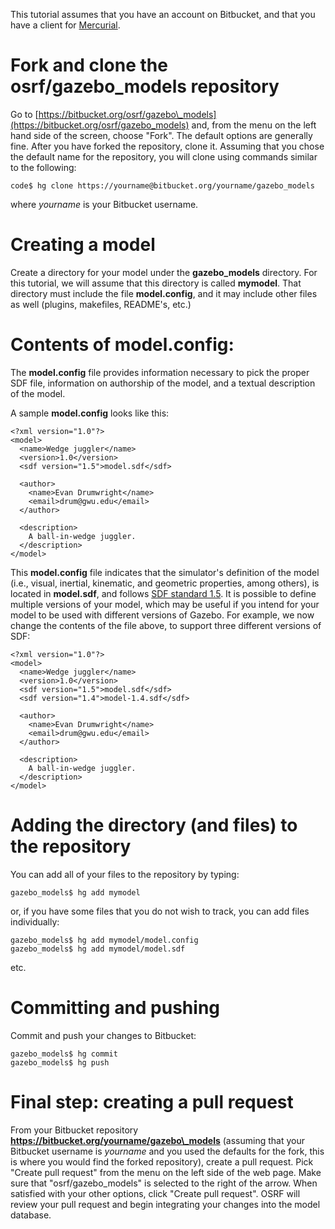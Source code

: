 
This tutorial assumes that you have an account on Bitbucket, and that you have a client for [Mercurial](http://mercurial.selenic.com).

# Fork and clone the osrf/gazebo\_models repository
Go to [https://bitbucket.org/osrf/gazebo\_models](https://bitbucket.org/osrf/gazebo_models) and, from the menu on the left hand side of the screen, choose "Fork". The default options are generally fine. After you have forked the repository, clone it. Assuming that you chose the default name for the repository, you will clone using commands similar to the following: 

    code$ hg clone https://yourname@bitbucket.org/yourname/gazebo_models

where _yourname_ is your Bitbucket username.

# Creating a model
Create a directory for your model under the **gazebo\_models** directory. For this tutorial, we will assume that this directory is called **mymodel**. That directory must include the file **model.config**, and it may include other files as well (plugins, makefiles, README's, etc.)

# Contents of **model.config**:
The **model.config** file provides information necessary to pick the proper SDF file, information on authorship of the model, and a textual description of the model. 

A sample **model.config** looks like this:

    <?xml version="1.0"?>
    <model>
      <name>Wedge juggler</name>
      <version>1.0</version>
      <sdf version="1.5">model.sdf</sdf>

      <author>
        <name>Evan Drumwright</name>
        <email>drum@gwu.edu</email>
      </author>

      <description>
        A ball-in-wedge juggler. 
      </description>
    </model>

This **model.config** file indicates that the simulator's definition of the model (i.e., visual, inertial, kinematic, and geometric properties, among others), is located in **model.sdf**, and follows [SDF standard 1.5](http://sdformat.org/spec). It is possible to define multiple versions of your model, which may be useful if you intend for your model to be used with different versions of Gazebo. For example, we now change the contents of the file above, to support three different versions of SDF:

    <?xml version="1.0"?>
    <model>
      <name>Wedge juggler</name>
      <version>1.0</version>
      <sdf version="1.5">model.sdf</sdf>
      <sdf version="1.4">model-1.4.sdf</sdf>

      <author>
        <name>Evan Drumwright</name>
        <email>drum@gwu.edu</email>
      </author>

      <description>
        A ball-in-wedge juggler. 
      </description>
    </model>


# Adding the directory (and files) to the repository
You can add all of your files to the repository by typing:
   
    gazebo_models$ hg add mymodel
    
or, if you have some files that you do not wish to track, you can add files individually:

    gazebo_models$ hg add mymodel/model.config
    gazebo_models$ hg add mymodel/model.sdf
etc.

# Committing and pushing
Commit and push your changes to Bitbucket:

    gazebo_models$ hg commit
    gazebo_models$ hg push

# Final step: creating a pull request

From your Bitbucket repository **https://bitbucket.org/yourname/gazebo\_models** (assuming that your Bitbucket username is _yourname_ and you used the defaults for the fork, this is where you would find the forked repository), create a pull request. Pick "Create pull request" from the menu on the left side of the web page. Make sure that "osrf/gazebo\_models" is selected to the right of the arrow. When satisfied with your other options, click "Create pull request". OSRF will review your pull request and begin integrating your changes into the model database.  
